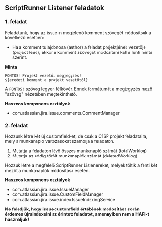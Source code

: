 ## ScriptRunner Listener feladatok

### 1. feladat
Feladatunk, hogy az issue-n megjelenő komment szövegét módosítsuk a következő esetben:

- Ha a komment tulajdonosa (author) a feladat projektjének vezetője (project lead), akkor a komment szövegét módosítani kell a lenti minta szerint.

**Minta**
```
FONTOS! Projekt vezetői megjegyzés!
${eredeti komment a projekt vezetőtől}
```
A `FONTOS!` szöveg legyen félkövér. Ennek formátumát a megjegyzés mező "szöveg" nézetében megtekinthető.

**Hasznos komponens osztályok**
- com.atlassian.jira.issue.comments.CommentManager

### 2. feladat
Hozzunk létre két új customfield-et, de csak a C1SP projekt feladataira, mely a munkanapló változásokat számolja a feladaton. 
1. Mutatja a feladaton lévő összes munkanapló számát (totalWorklog)
2. Mutatja az eddig törölt munkanaplók számát (deletedWorklog)

Hozzuk létre a megfelelő ScriptRunner Listenereket, melyek töltik a fenti két mezőt a munkanaplók módosítása esetén.

**Hasznos komponens osztályok**
- com.atlassian.jira.issue.IssueManager
- com.atlassian.jira.issue.CustomFieldManager
- com.atlassian.jira.issue.index.IssueIndexingService

**Ne feledjük, hogy issue customfield értékének módosítása során érdemes újraindexelni az érintett feladatot, amennyiben nem a HAPI-t használjuk!**